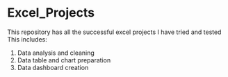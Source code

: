 # Excel_Projects
This repository has all the successful excel projects I have tried and tested
This includes:
1. Data analysis and cleaning
2. Data table and chart preparation
3. Data dashboard creation
